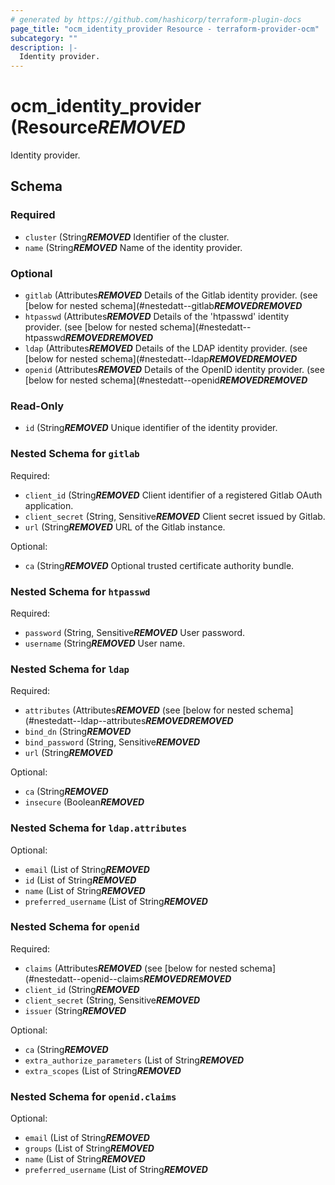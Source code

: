 ```yaml
---
# generated by https://github.com/hashicorp/terraform-plugin-docs
page_title: "ocm_identity_provider Resource - terraform-provider-ocm"
subcategory: ""
description: |-
  Identity provider.
---
```


# ocm_identity_provider (Resource***REMOVED***

Identity provider.



<!-- schema generated by tfplugindocs -->
## Schema

### Required

- `cluster` (String***REMOVED*** Identifier of the cluster.
- `name` (String***REMOVED*** Name of the identity provider.

### Optional

- `gitlab` (Attributes***REMOVED*** Details of the Gitlab identity provider. (see [below for nested schema](#nestedatt--gitlab***REMOVED******REMOVED***
- `htpasswd` (Attributes***REMOVED*** Details of the 'htpasswd' identity provider. (see [below for nested schema](#nestedatt--htpasswd***REMOVED******REMOVED***
- `ldap` (Attributes***REMOVED*** Details of the LDAP identity provider. (see [below for nested schema](#nestedatt--ldap***REMOVED******REMOVED***
- `openid` (Attributes***REMOVED*** Details of the OpenID identity provider. (see [below for nested schema](#nestedatt--openid***REMOVED******REMOVED***

### Read-Only

- `id` (String***REMOVED*** Unique identifier of the identity provider.

<a id="nestedatt--gitlab"></a>
### Nested Schema for `gitlab`

Required:

- `client_id` (String***REMOVED*** Client identifier of a registered Gitlab OAuth application.
- `client_secret` (String, Sensitive***REMOVED*** Client secret issued by Gitlab.
- `url` (String***REMOVED*** URL of the Gitlab instance.

Optional:

- `ca` (String***REMOVED*** Optional trusted certificate authority bundle.


<a id="nestedatt--htpasswd"></a>
### Nested Schema for `htpasswd`

Required:

- `password` (String, Sensitive***REMOVED*** User password.
- `username` (String***REMOVED*** User name.


<a id="nestedatt--ldap"></a>
### Nested Schema for `ldap`

Required:

- `attributes` (Attributes***REMOVED*** (see [below for nested schema](#nestedatt--ldap--attributes***REMOVED******REMOVED***
- `bind_dn` (String***REMOVED***
- `bind_password` (String, Sensitive***REMOVED***
- `url` (String***REMOVED***

Optional:

- `ca` (String***REMOVED***
- `insecure` (Boolean***REMOVED***

<a id="nestedatt--ldap--attributes"></a>
### Nested Schema for `ldap.attributes`

Optional:

- `email` (List of String***REMOVED***
- `id` (List of String***REMOVED***
- `name` (List of String***REMOVED***
- `preferred_username` (List of String***REMOVED***



<a id="nestedatt--openid"></a>
### Nested Schema for `openid`

Required:

- `claims` (Attributes***REMOVED*** (see [below for nested schema](#nestedatt--openid--claims***REMOVED******REMOVED***
- `client_id` (String***REMOVED***
- `client_secret` (String, Sensitive***REMOVED***
- `issuer` (String***REMOVED***

Optional:

- `ca` (String***REMOVED***
- `extra_authorize_parameters` (List of String***REMOVED***
- `extra_scopes` (List of String***REMOVED***

<a id="nestedatt--openid--claims"></a>
### Nested Schema for `openid.claims`

Optional:

- `email` (List of String***REMOVED***
- `groups` (List of String***REMOVED***
- `name` (List of String***REMOVED***
- `preferred_username` (List of String***REMOVED***


